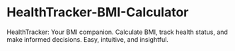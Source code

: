 # HealthTracker-BMI-Calculator
HealthTracker: Your BMI companion. Calculate BMI, track health status, and make informed decisions. Easy, intuitive, and insightful.

